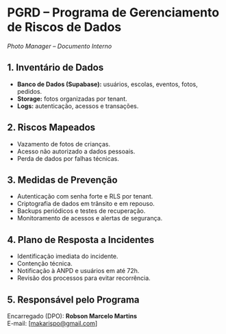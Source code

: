 # PGRD – Programa de Gerenciamento de Riscos de Dados
_Photo Manager – Documento Interno_

## 1. Inventário de Dados
- **Banco de Dados (Supabase):** usuários, escolas, eventos, fotos, pedidos.
- **Storage:** fotos organizadas por tenant.
- **Logs:** autenticação, acessos e transações.

## 2. Riscos Mapeados
- Vazamento de fotos de crianças.
- Acesso não autorizado a dados pessoais.
- Perda de dados por falhas técnicas.

## 3. Medidas de Prevenção
- Autenticação com senha forte e RLS por tenant.
- Criptografia de dados em trânsito e em repouso.
- Backups periódicos e testes de recuperação.
- Monitoramento de acessos e alertas de segurança.

## 4. Plano de Resposta a Incidentes
- Identificação imediata do incidente.
- Contenção técnica.
- Notificação à ANPD e usuários em até 72h.
- Revisão dos processos para evitar recorrência.

## 5. Responsável pelo Programa
Encarregado (DPO): **Robson Marcelo Martins**  
E-mail: [makarispo@gmail.com]

